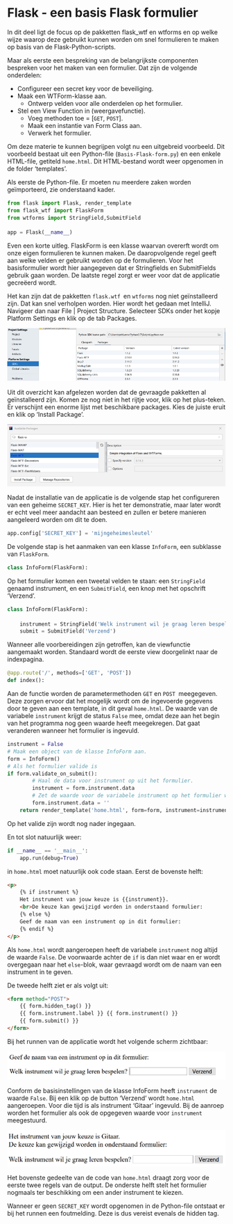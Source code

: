 # Flask - een basis Flask formulier

In dit deel ligt de focus op de pakketten  flask_wtf en wtforms en op welke wijze waarop deze gebruikt kunnen worden om snel formulieren te maken op basis van de Flask-Python-scripts.

Maar als eerste een bespreking van de belangrijkste componenten bespreken voor het maken van een formulier.
Dat zijn de volgende onderdelen:

- Configureer een secret key voor de beveiliging.
- Maak een WTForm-klasse aan.
    - Ontwerp velden voor alle onderdelen op het formulier.
- Stel een View Function in (weergavefunctie).
    - Voeg methoden toe = [`GET`, `POST`].
    - Maak een instantie van Form Class aan.
    - Verwerk het formulier.

Om deze materie te kunnen begrijpen volgt nu een uitgebreid voorbeeld. Dit voorbeeld bestaat uit een Python-file (`Basis-Flask-form.py`) en een enkele HTML-file, getiteld `home.html`. Dit HTML-bestand wordt weer opgenomen in de folder ‘templates’.

Als eerste de Python-file. Er moeten nu meerdere zaken worden geïmporteerd, zie onderstaand kader.

```python
from flask import Flask, render_template
from flask_wtf import FlaskForm
from wtforms import StringField,SubmitField

app = Flask(__name__)
```

Even een korte uitleg. FlaskForm is een klasse waarvan overerft wordt om onze eigen formulieren te kunnen maken. De daaropvolgende regel geeft aan welke velden er gebruikt worden op de formulieren. Voor het basisformulier wordt hier aangegeven dat er Stringfields en SubmitFields gebruik gaan worden.
De laatste regel zorgt er weer voor dat de applicatie gecreëerd wordt.

Het kan zijn dat de pakketten `flask.wtf `en `wtforms` nog niet geïnstalleerd zijn. Dat kan snel verholpen worden. Hier wordt het gedaan met IntelliJ. Navigeer dan naar File | Project Structure. Selecteer SDKs onder het kopje Platform Settings en klik op de tab Packages.

![SDKs packages installeren](imgs/SDKs-packages.png)

Uit dit overzicht kan afgelezen worden dat de gevraagde pakketten al geïnstalleerd zijn. Komen ze nog niet in het rijtje voor, klik op het plus-teken. Er verschijnt een enorme lijst met beschikbare packages. Kies de juiste eruit en klik op ‘Install Package’.

![Flask_wtf package installeren](imgs/install-Flask-WTF-package.png)

Nadat de installatie van de applicatie is de volgende stap het configureren van een geheime `SECRET_KEY`. Hier is het ter demonstratie, maar later wordt er echt veel meer aandacht aan besteed en zullen er betere manieren aangeleerd worden om dit te doen.

```python
app.config['SECRET_KEY'] = 'mijngeheimesleutel'
```

De volgende stap is het aanmaken van een klasse `InfoForm`, een subklasse van `FlaskForm`. 

```python
class InfoForm(FlaskForm):
```

Op het formulier komen een tweetal velden te staan: een `StringField` genaamd instrument, en een `SubmitField`, een knop met het opschrift ‘Verzend’.

```python
class InfoForm(FlaskForm):

    instrument = StringField('Welk instrument wil je graag leren bespelen?')
    submit = SubmitField('Verzend')
```

Wanneer alle voorbereidingen zijn getroffen, kan de viewfunctie aangemaakt worden. Standaard wordt de eerste view doorgelinkt naar de indexpagina.

```python
@app.route('/', methods=['GET', 'POST'])
def index():    
```

Aan de functie worden de parametermethoden `GET` en `POST `meegegeven. Deze zorgen ervoor dat het mogelijk wordt om de ingevoerde gegevens door te geven aan een template, in dit geval `home.html`.
De waarde van de variabele `instrument` krijgt de status `False` mee, omdat deze aan het begin van het programma nog geen waarde heeft meegekregen. Dat gaat veranderen wanneer het formulier is ingevuld.

```python
instrument = False
# Maak een object van de klasse InfoForm aan.
form = InfoForm()
# Als het formulier valide is
if form.validate_on_submit():
        # Haal de data voor instrument op uit het formulier.
        instrument = form.instrument.data
        # Zet de waarde voor de variabele instrument op het formulier weer op False
        form.instrument.data = ''
    return render_template('home.html', form=form, instrument=instrument)
```
Op het valide zijn wordt nog nader ingegaan. 

En tot slot natuurlijk weer:

```python
if __name__ == '__main__':
    app.run(debug=True)
```

in `home.html` moet natuurlijk ook code staan. Eerst de bovenste helft:

```html
<p>
    {% if instrument %}
    Het instrument van jouw keuze is {{instrument}}.
    <br>De keuze kan gewijzigd worden in onderstaand formulier:
    {% else %}
    Geef de naam van een instrument op in dit formulier:
    {% endif %}
</p>
```

Als `home.html` wordt aangeroepen heeft de variabele `instrument` nog altijd de waarde `False`. De voorwaarde achter de `if` is dan niet waar en er wordt overgegaan naar het `else`-blok, waar gevraagd wordt om de naam van een instrument in te geven.

De tweede helft ziet er als volgt uit:

```html
<form method="POST">
    {{ form.hidden_tag() }}
    {{ form.instrument.label }} {{ form.instrument() }}
    {{ form.submit() }}
</form>
```

Bij het runnen van de applicatie wordt het volgende scherm zichtbaar:

![home.html met formulier](imgs/formulier-1-html.png)

Conform de basisinstellingen van de klasse InfoForm heeft `instrument` de waarde `False`. Bij een klik op de button ‘Verzend’ wordt `home.html` aangeroepen. Voor die tijd is als instrument ‘Gitaar’ ingevuld. Bij de aanroep worden het formulier als ook de opgegeven waarde voor `instrument `meegestuurd.

![home.html met ingevuld formulier](imgs/formulier-2-html.png)

Het bovenste gedeelte van de code van `home.html` draagt zorg voor de eerste twee regels van de output. De onderste helft stelt het formulier nogmaals ter beschikking om een ander instrument te kiezen.

Wanneer er geen `SECRET_KEY` wordt opgenomen in de Python-file ontstaat er bij het runnen een foutmelding. Deze is dus vereist evenals de hidden tag.

